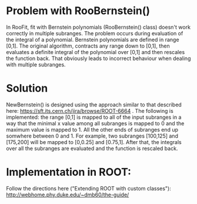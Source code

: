 # Problem with RooBernstein()
In RooFit, fit with Bernstein polynomials (RooBernstein() class) doesn't work correctly in multiple subranges.
The problem occurs during evaluation of the integral of a polynomial. Bernstein polynomials are defined in range [0,1]. The original algorithm, contracts any range down to [0,1], then evaluates a definite integral of the polynomial over [0,1] and then rescales the function back. That obviously leads to incorrect behaviour when dealing with multiple subranges.

# Solution
NewBernstein() is designed using the approach similar to that described here: https://sft.its.cern.ch/jira/browse/ROOT-6664 .
The following is implemented: the range [0,1] is mapped to all of the input subranges in a way that the minimal x value among all subranges is mapped to 0 and the maximum value is mapped to 1. All the other ends of subranges end up somwhere between 0 and 1. For example, two subranges [100,125] and [175,200] will be mapped to [0,0.25] and [0.75,1].
After that, the integrals over all the subranges are evaluated and the function is rescaled back.


# Implementation in ROOT:

Follow the directions here ("Extending ROOT with custom classes"): 
http://webhome.phy.duke.edu/~dmb60/the-guide/
